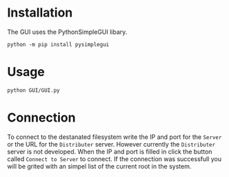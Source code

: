 
# Installation
The GUI uses the PythonSimpleGUI libary. 
```
python -m pip install pysimplegui
```

# Usage
```
python GUI/GUI.py
```
# Connection
To connect to the destanated filesystem write the IP and port for the `Server` or the URL for the `Distributer` server. However currently the `Distributer` server is not developed. When the IP and port is filled in click the button called `Connect to Server` to connect. If the connection was successfull you will be grited with an simpel list of the current root in the system.